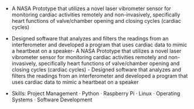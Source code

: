 - A NASA Prototype that utilizes a novel laser vibrometer sensor for monitoring cardiac activities remotely and non-invasively, specifically heart functions of valve/chamber opening and closing cycles (cardiac cycles)
- Designed software that analyzes and filters the readings from an interferometer and developed a program that uses cardiac data to mimic a heartbeat on a speaker- A NASA Prototype that utilizes a novel laser vibrometer sensor for monitoring cardiac activities remotely and non-invasively, specifically heart functions of valve/chamber opening and closing cycles (cardiac cycles) - Designed software that analyzes and filters the readings from an interferometer and developed a program that uses cardiac data to mimic a heartbeat on a speaker

- Skills: Project Management · Python · Raspberry Pi · Linux · Operating Systems · Software Development
